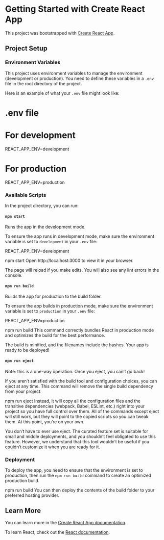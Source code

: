 # Getting Started with Create React App

This project was bootstrapped with [Create React App](https://github.com/facebook/create-react-app).

## Project Setup

### Environment Variables

This project uses environment variables to manage the environment (development or production). You need to define these variables in a `.env` file in the root directory of the project.

Here is an example of what your `.env` file might look like:

# .env file

# For development

REACT_APP_ENV=development

# For production

REACT_APP_ENV=production

### Available Scripts

In the project directory, you can run:

#### `npm start`

Runs the app in the development mode.

To ensure the app runs in development mode, make sure the environment variable is set to `development` in your `.env` file:

REACT_APP_ENV=development

npm start
Open http://localhost:3000 to view it in your browser.

The page will reload if you make edits.
You will also see any lint errors in the console.

#### `npm run build`

Builds the app for production to the build folder.

To ensure the app builds in production mode, make sure the environment variable is set to `production` in your `.env` file:

REACT_APP_ENV=production

npm run build
This command correctly bundles React in production mode and optimizes the build for the best performance.

The build is minified, and the filenames include the hashes.
Your app is ready to be deployed!

#### `npm run eject`

Note: this is a one-way operation. Once you eject, you can’t go back!

If you aren’t satisfied with the build tool and configuration choices, you can eject at any time. This command will remove the single build dependency from your project.

npm run eject
Instead, it will copy all the configuration files and the transitive dependencies (webpack, Babel, ESLint, etc.) right into your project so you have full control over them. All of the commands except eject will still work, but they will point to the copied scripts so you can tweak them. At this point, you’re on your own.

You don’t have to ever use eject. The curated feature set is suitable for small and middle deployments, and you shouldn’t feel obligated to use this feature. However, we understand that this tool wouldn’t be useful if you couldn’t customize it when you are ready for it.

### Deployment

To deploy the app, you need to ensure that the environment is set to production, then run the `npm run build` command to create an optimized production build.

npm run build
You can then deploy the contents of the build folder to your preferred hosting provider.

## Learn More

You can learn more in the [Create React App documentation](https://facebook.github.io/create-react-app/docs/getting-started).

To learn React, check out the [React documentation](https://reactjs.org/).
